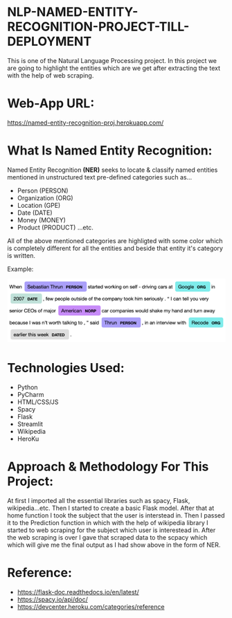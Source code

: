 # NLP-NAMED-ENTITY-RECOGNITION-PROJECT-TILL-DEPLOYMENT
This is one of the Natural Language Processing project. In this project we are going to highlight the entities which are we get after extracting the text with the help of web scraping. 


# Web-App URL:

https://named-entity-recognition-proj.herokuapp.com/


# What Is Named Entity Recognition:
Named Entity Recognition <b>(NER)</b> seeks to locate & classify named entities mentioned in unstructured text pre-defined categories such as...
- Person             (PERSON)
- Organization       (ORG) 
- Location           (GPE) 
- Date               (DATE)
- Money              (MONEY)   
- Product            (PRODUCT)
...etc.

All of the above mentioned categories are highligted with some color which is completely different for all the entities and beside that entity it's category is written.

Example:

![](NER1.png)

# Technologies Used:

- Python
- PyCharm
- HTML/CSS/JS
- Spacy
- Flask
- Streamlit
- Wikipedia
- HeroKu


# Approach & Methodology For This Project:

At first I imported all the essential libraries such as spacy, Flask, wikipedia...etc. Then I started to create a basic Flask model.
After that at home function I took the subject that the user is interstead in. Then I passed it to the Prediction function in which with the help of wikipedia library I started to web scraping for the subject which user is interestead in. After the web scraping is over I gave that scraped data to the scpacy which which will give me the final output as I had show above in the form of NER.


# Reference:

- https://flask-doc.readthedocs.io/en/latest/
- https://spacy.io/api/doc/
- https://devcenter.heroku.com/categories/reference

